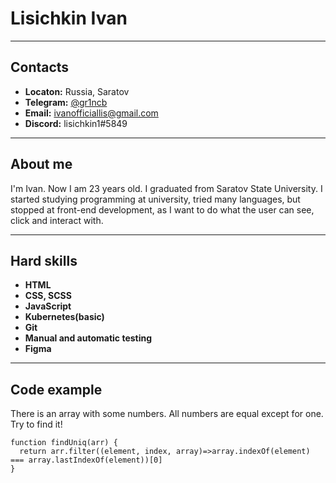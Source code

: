 # **Lisichkin Ivan**

***
## Contacts
- __Locaton:__ Russia, Saratov
- __Telegram:__ [@gr1ncb][1]
- __Email:__ <ivanofficiallis@gmail.com>
- __Discord:__ lisichkin1#5849

[1]: https://t.me/gr1ncb "Telegram"

***
## About me
I'm Ivan. Now I am 23 years old. I graduated from Saratov State University. I started studying programming at university, tried many languages, but stopped at front-end development, as I want to do what the user can see, click and interact with.

***
## Hard skills
- __HTML__
- __CSS, SCSS__
- __JavaScript__
- __Kubernetes(basic)__
- __Git__
- __Manual and automatic testing__
- __Figma__

***
## Code example
There is an array with some numbers. All numbers are equal except for one. Try to find it!
```JS
function findUniq(arr) {
  return arr.filter((element, index, array)=>array.indexOf(element) === array.lastIndexOf(element))[0]
}
```